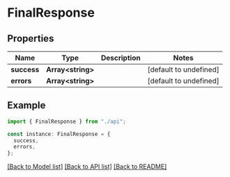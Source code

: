 # FinalResponse

## Properties

| Name        | Type                    | Description | Notes                  |
| ----------- | ----------------------- | ----------- | ---------------------- |
| **success** | **Array&lt;string&gt;** |             | [default to undefined] |
| **errors**  | **Array&lt;string&gt;** |             | [default to undefined] |

## Example

```typescript
import { FinalResponse } from "./api";

const instance: FinalResponse = {
  success,
  errors,
};
```

[[Back to Model list]](../README.md#documentation-for-models) [[Back to API list]](../README.md#documentation-for-api-endpoints) [[Back to README]](../README.md)
